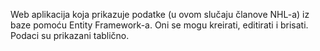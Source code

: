 Web aplikacija koja prikazuje podatke (u ovom slučaju članove NHL-a) iz baze pomoću Entity Framework-a. Oni se mogu kreirati, editirati i brisati. Podaci su prikazani tablično.
